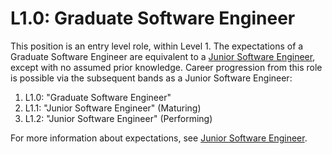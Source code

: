# L1.0: Graduate Software Engineer

This position is an entry level role, within Level 1. 
The expectations of a Graduate Software Engineer are equivalent to a [Junior Software Engineer](L1-Junior-Software-Engineer.md), except with no assumed prior knowledge.
Career progression from this role is possible via the subsequent bands as a Junior Software Engineer:

1. L1.0: "Graduate Software Engineer"
2. L1.1: "Junior Software Engineer" (Maturing)
3. L1.2: "Junior Software Engineer" (Performing)

For more information about expectations, see [Junior Software Engineer](L1-Junior-Software-Engineer.md).
